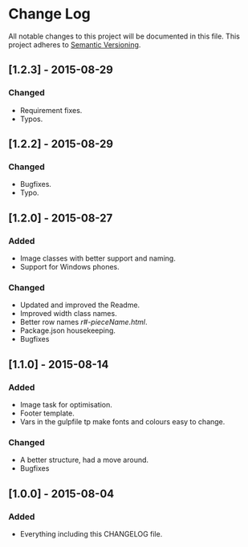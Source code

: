 # Change Log
All notable changes to this project will be documented in this file.
This project adheres to [Semantic Versioning](http://semver.org/).

## [1.2.3] - 2015-08-29
### Changed
- Requirement fixes.
- Typos.

## [1.2.2] - 2015-08-29
### Changed
- Bugfixes.
- Typo.

## [1.2.0] - 2015-08-27
### Added
- Image classes with better support and naming.
- Support for Windows phones.

### Changed
- Updated and improved the Readme.
- Improved width class names.
- Better row names *r#-pieceName.html*.
- Package.json housekeeping.
- Bugfixes

## [1.1.0] - 2015-08-14
### Added
- Image task for optimisation.
- Footer template.
- Vars in the gulpfile tp make fonts and colours easy to change.

### Changed
- A better structure, had a move around.
- Bugfixes

## [1.0.0] - 2015-08-04
### Added
- Everything including this CHANGELOG file.
